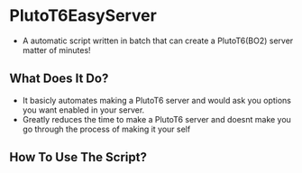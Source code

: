 # PlutoT6EasyServer

- A automatic script written in batch that can create a PlutoT6(BO2) server matter of minutes!

## What Does It Do?

- It basicly automates making a PlutoT6 server and would ask you options you want enabled in your server.
- Greatly reduces the time to make a PlutoT6 server and doesnt make you go through the process of making it your self

## How To Use The Script?
